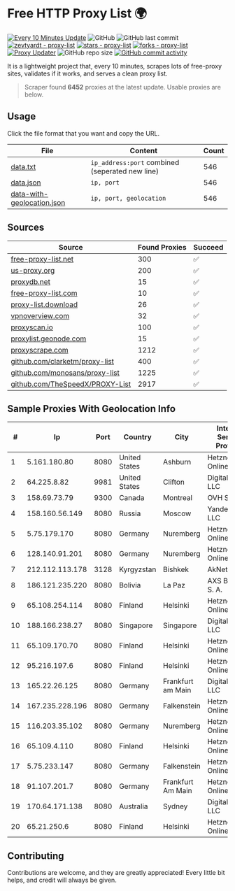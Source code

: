 
# Free HTTP Proxy List 🌍

[![Every 10 Minutes Update](https://github.com/mertguvencli/http-proxy-list/actions/workflows/main.yml/badge.svg?branch=main)](https://github.com/mertguvencli/http-proxy-list/actions/workflows/main.yml)
![GitHub](https://img.shields.io/github/license/mertguvencli/http-proxy-list)
![GitHub last commit](https://img.shields.io/github/last-commit/mertguvencli/http-proxy-list)
[![zevtyardt - proxy-list](https://img.shields.io/static/v1?label=zevtyardt&message=proxy-list&color=blue&logo=github)](https://github.com/zevtyardt/proxy-list "Go to GitHub repo")
[![stars - proxy-list](https://img.shields.io/github/stars/zevtyardt/proxy-list?style=social)](https://github.com/zevtyardt/proxy-list)
[![forks - proxy-list](https://img.shields.io/github/forks/zevtyardt/proxy-list?style=social)](https://github.com/zevtyardt/proxy-list)
[![Proxy Updater](https://github.com/zevtyardt/proxy-list/workflows/Proxy%20Updater/badge.svg)](https://github.com/zevtyardt/proxy-list/actions?query=workflow:"Proxy+Updater")
![GitHub repo size](https://img.shields.io/github/repo-size/zevtyardt/proxy-list)
[![GitHub commit activity](https://img.shields.io/github/commit-activity/m/zevtyardt/proxy-list?logo=commits)](https://github.com/zevtyardt/proxy-list/commits/main)

It is a lightweight project that, every 10 minutes, scrapes lots of free-proxy sites, validates if it works, and serves a clean proxy list.

> Scraper found **6452** proxies at the latest update. Usable proxies are below.

## Usage

Click the file format that you want and copy the URL.

|File|Content|Count|
|----|-------|-----|
|[data.txt](https://raw.githubusercontent.com/mertguvencli/http-proxy-list/main/proxy-list/data.txt)|`ip_address:port` combined (seperated new line)|546|
|[data.json](https://raw.githubusercontent.com/mertguvencli/http-proxy-list/main/proxy-list/data.json)|`ip, port`|546|
|[data-with-geolocation.json](https://raw.githubusercontent.com/mertguvencli/http-proxy-list/main/proxy-list/data-with-geolocation.json)|`ip, port, geolocation`|546|

## Sources

|Source|Found Proxies|Succeed|
|------|-------------|-------|
|[free-proxy-list.net](https://free-proxy-list.net)|300|✅|
|[us-proxy.org](https://www.us-proxy.org)|200|✅|
|[proxydb.net](http://proxydb.net)|15|✅|
|[free-proxy-list.com](https://free-proxy-list.com/?page=&port=&type%5B%5D=http&type%5B%5D=https&up_time=0&search=Search)|10|✅|
|[proxy-list.download](https://www.proxy-list.download/HTTP)|26|✅|
|[vpnoverview.com](https://vpnoverview.com/privacy/anonymous-browsing/free-proxy-servers)|32|✅|
|[proxyscan.io](https://www.proxyscan.io)|100|✅|
|[proxylist.geonode.com](https://proxylist.geonode.com/api/proxy-list?limit=300&page=1&sort_by=lastChecked&sort_type=desc&protocols=http,https)|15|✅|
|[proxyscrape.com](https://api.proxyscrape.com/v2/?request=displayproxies&protocol=http&timeout=10000&country=all&ssl=all&anonymity=all)|1212|✅|
|[github.com/clarketm/proxy-list](https://raw.githubusercontent.com/clarketm/proxy-list/master/proxy-list-raw.txt)|400|✅|
|[github.com/monosans/proxy-list](https://raw.githubusercontent.com/monosans/proxy-list/main/proxies/http.txt)|1225|✅|
|[github.com/TheSpeedX/PROXY-List](https://raw.githubusercontent.com/TheSpeedX/PROXY-List/master/http.txt)|2917|✅|


## Sample Proxies With Geolocation Info

|#|Ip|Port|Country|City|Internet Service Provider|
|-|--|----|-------|----|-------------------------|
|1|5.161.180.80|8080|United States|Ashburn|Hetzner Online GmbH|
|2|64.225.8.82|9981|United States|Clifton|DigitalOcean, LLC|
|3|158.69.73.79|9300|Canada|Montreal|OVH SAS|
|4|158.160.56.149|8080|Russia|Moscow|Yandex.Cloud LLC|
|5|5.75.179.170|8080|Germany|Nuremberg|Hetzner Online GmbH|
|6|128.140.91.201|8080|Germany|Nuremberg|Hetzner Online GmbH|
|7|212.112.113.178|3128|Kyrgyzstan|Bishkek|AkNet|
|8|186.121.235.220|8080|Bolivia|La Paz|AXS Bolivia S. A.|
|9|65.108.254.114|8080|Finland|Helsinki|Hetzner Online GmbH|
|10|188.166.238.27|8080|Singapore|Singapore|DigitalOcean, LLC|
|11|65.109.170.70|8080|Finland|Helsinki|Hetzner Online GmbH|
|12|95.216.197.6|8080|Finland|Helsinki|Hetzner Online GmbH|
|13|165.22.26.125|8080|Germany|Frankfurt am Main|DigitalOcean, LLC|
|14|167.235.228.196|8080|Germany|Falkenstein|Hetzner Online GmbH|
|15|116.203.35.102|8080|Germany|Nuremberg|Hetzner Online GmbH|
|16|65.109.4.110|8080|Finland|Helsinki|Hetzner Online GmbH|
|17|5.75.233.147|8080|Germany|Falkenstein|Hetzner Online GmbH|
|18|91.107.201.7|8080|Germany|Frankfurt Am Main|Hetzner Online AG|
|19|170.64.171.138|8080|Australia|Sydney|DigitalOcean, LLC|
|20|65.21.250.6|8080|Finland|Helsinki|Hetzner Online GmbH|



## Contributing

Contributions are welcome, and they are greatly appreciated! Every
little bit helps, and credit will always be given.

